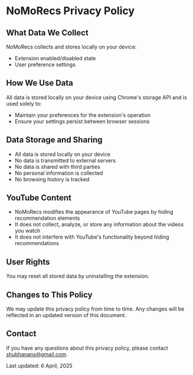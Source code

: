 # NoMoRecs Privacy Policy

## What Data We Collect

NoMoRecs collects and stores locally on your device:

- Extension enabled/disabled state
- User preference settings

## How We Use Data

All data is stored locally on your device using Chrome's storage API and is used solely to:

- Maintain your preferences for the extension's operation
- Ensure your settings persist between browser sessions

## Data Storage and Sharing

- All data is stored locally on your device
- No data is transmitted to external servers
- No data is shared with third parties
- No personal information is collected
- No browsing history is tracked

## YouTube Content

- NoMoRecs modifies the appearance of YouTube pages by hiding recommendation elements
- It does not collect, analyze, or store any information about the videos you watch
- It does not interfere with YouTube's functionality beyond hiding recommendations

## User Rights

You may reset all stored data by uninstalling the extension.

## Changes to This Policy

We may update this privacy policy from time to time. Any changes will be reflected in an updated version of this document.

## Contact

If you have any questions about this privacy policy, please contact shubhanans@gmail.com.

Last updated: 6 April, 2025
